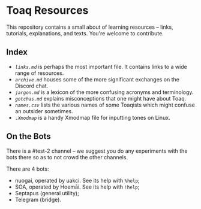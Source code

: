 # Toaq Resources

This repository contains a small about of learning resources – links, tutorials, explanations, and texts. You're welcome to contribute.

## Index

* *`links.md`* is perhaps the most important file. It contains links to a wide range of resources.
* *`archive.md`* houses some of the more significant exchanges on the Discord chat.
* *`jargon.md`* is a lexicon of the more confusing acronyms and terminology.
* *`gotchas.md`* explains misconceptions that one might have about Toaq.
* *`names.csv`* lists the various names of some Toaqists which might confuse an outsider sometimes.
* *`.Xmodmap`* is a handy Xmodmap file for inputting tones on Linux.

## On the Bots

There is a #test-2 channel – we suggest you do any experiments with the
bots there so as to not crowd the other channels.

There are 4 bots:
- nuogai, operated by uakci. See its help with `%help`;
- SOA, operated by Hoemāi. See its help with `!help`;
- Septapus (general utility);
- Telegram (bridge).
